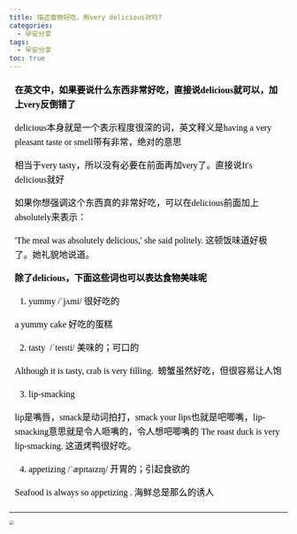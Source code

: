 ```yaml
---
title: 描述食物好吃，用very delicious对吗?
categories:
  - 早安分享
tags:
  - 早安分享
toc: true 
---
```



<!-- 

**在英文中，如果要说什么东西非常好吃，直接说delicious就可以，加上very反倒错了**

delicious本身就是一个表示程度很深的词，英文释义是having a very pleasant taste or smell带有非常，绝对的意思

相当于very tasty，所以没有必要在前面再加very了。直接说It's delicious就好

如果你想强调这个东西真的非常好吃，可以在delicious前面加上absolutely来表示：

'The meal was absolutely delicious,' she said politely. 这顿饭味道好极了。她礼貌地说道。


**除了delicious，下面这些词也可以表达食物美味呢**

1. yummy /ˈjʌmi/ 很好吃的

 a yummy cake 好吃的蛋糕

2. tasty  /ˈteɪsti/ 美味的；可口的

Although it is tasty, crab is very filling. 
螃蟹虽然好吃，但很容易让人饱

3. lip-smacking 

lip是嘴唇，smack是动词拍打，smack your lips也就是吧唧嘴，lip-smacking意思就是令人咂嘴的，令人想吧唧嘴的
The roast duck is very lip-smacking.
这道烤鸭很好吃。

4. appetizing /ˈæpɪtaɪzɪŋ/ 开胃的；引起食欲的

Seafood is always so appetizing .
海鲜总是那么的诱人 -->


<section id="nice" data-tool="mdnice编辑器" data-website="https://www.mdnice.com" style="font-size: 16px; color: black; padding: 0 10px; line-height: 1.6; word-spacing: 0px; letter-spacing: 0px; word-break: break-word; word-wrap: break-word; text-align: left; font-family: Optima-Regular, Optima, PingFangSC-light, PingFangTC-light, 'PingFang SC', Cambria, Cochin, Georgia, Times, 'Times New Roman', serif;"><p data-tool="mdnice编辑器" style="font-size: 16px; padding-top: 8px; padding-bottom: 8px; margin: 0; line-height: 26px; color: black;"><strong style="font-weight: bold; color: black;">在英文中，如果要说什么东西非常好吃，直接说delicious就可以，加上very反倒错了</strong></p>
<p data-tool="mdnice编辑器" style="font-size: 16px; padding-top: 8px; padding-bottom: 8px; margin: 0; line-height: 26px; color: black;">delicious本身就是一个表示程度很深的词，英文释义是having a very pleasant taste or smell带有非常，绝对的意思</p>
<p data-tool="mdnice编辑器" style="font-size: 16px; padding-top: 8px; padding-bottom: 8px; margin: 0; line-height: 26px; color: black;">相当于very tasty，所以没有必要在前面再加very了。直接说It's delicious就好</p>
<p data-tool="mdnice编辑器" style="font-size: 16px; padding-top: 8px; padding-bottom: 8px; margin: 0; line-height: 26px; color: black;">如果你想强调这个东西真的非常好吃，可以在delicious前面加上absolutely来表示：</p>
<p data-tool="mdnice编辑器" style="font-size: 16px; padding-top: 8px; padding-bottom: 8px; margin: 0; line-height: 26px; color: black;">'The meal was absolutely delicious,' she said politely. 这顿饭味道好极了。她礼貌地说道。</p>
<p data-tool="mdnice编辑器" style="font-size: 16px; padding-top: 8px; padding-bottom: 8px; margin: 0; line-height: 26px; color: black;"><strong style="font-weight: bold; color: black;">除了delicious，下面这些词也可以表达食物美味呢</strong></p>
<ol data-tool="mdnice编辑器" style="margin-top: 8px; margin-bottom: 8px; padding-left: 25px; color: black; list-style-type: decimal;">
<li><section style="margin-top: 5px; margin-bottom: 5px; line-height: 26px; text-align: left; color: rgb(1,1,1); font-weight: 500;">yummy&nbsp;/ˈjʌmi/&nbsp;很好吃的</section></li></ol>
<p data-tool="mdnice编辑器" style="font-size: 16px; padding-top: 8px; padding-bottom: 8px; margin: 0; line-height: 26px; color: black;">a yummy cake&nbsp;好吃的蛋糕</p>
<ol start="2" data-tool="mdnice编辑器" style="margin-top: 8px; margin-bottom: 8px; padding-left: 25px; color: black; list-style-type: decimal;">
<li><section style="margin-top: 5px; margin-bottom: 5px; line-height: 26px; text-align: left; color: rgb(1,1,1); font-weight: 500;">tasty &nbsp;/ˈteɪsti/ 美味的；可口的</section></li></ol>
<p data-tool="mdnice编辑器" style="font-size: 16px; padding-top: 8px; padding-bottom: 8px; margin: 0; line-height: 26px; color: black;">Although it&nbsp;is&nbsp;tasty,&nbsp;crab&nbsp;is very&nbsp;filling.&nbsp;
螃蟹虽然好吃，但很容易让人饱</p>
<ol start="3" data-tool="mdnice编辑器" style="margin-top: 8px; margin-bottom: 8px; padding-left: 25px; color: black; list-style-type: decimal;">
<li><section style="margin-top: 5px; margin-bottom: 5px; line-height: 26px; text-align: left; color: rgb(1,1,1); font-weight: 500;">lip-smacking</section></li></ol>
<p data-tool="mdnice编辑器" style="font-size: 16px; padding-top: 8px; padding-bottom: 8px; margin: 0; line-height: 26px; color: black;">lip是嘴唇，smack是动词拍打，smack your lips也就是吧唧嘴，lip-smacking意思就是令人咂嘴的，令人想吧唧嘴的
The roast duck is very lip-smacking.
这道烤鸭很好吃。</p>
<ol start="4" data-tool="mdnice编辑器" style="margin-top: 8px; margin-bottom: 8px; padding-left: 25px; color: black; list-style-type: decimal;">
<li><section style="margin-top: 5px; margin-bottom: 5px; line-height: 26px; text-align: left; color: rgb(1,1,1); font-weight: 500;">appetizing&nbsp;/ˈæpɪtaɪzɪŋ/&nbsp;开胃的；引起食欲的</section></li></ol>
<p data-tool="mdnice编辑器" style="font-size: 16px; padding-top: 8px; padding-bottom: 8px; margin: 0; line-height: 26px; color: black;">Seafood is always so appetizing .
海鲜总是那么的诱人</p>
</section>

---


<img src="/img/yummy.jpg" style="zoom:50%;" />